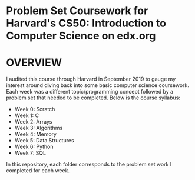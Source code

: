 # Problem Set Coursework for Harvard's CS50: Introduction to Computer Science on edx.org

# OVERVIEW
I audited this course through Harvard in September 2019 to gauge my interest around diving back into some basic computer science coursework. Each week was a different topic/programming concept followed by a problem set that needed to be completed. Below is the course syllabus:

* Week 0: Scratch 
* Week 1: C
* Week 2: Arrays
* Week 3: Algorithms
* Week 4: Memory
* Week 5: Data Structures
* Week 6: Python
* Week 7: SQL

In this repository, each folder corresponds to the problem set work I completed for each week.
